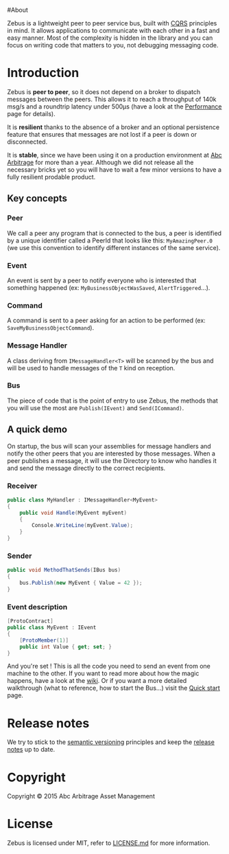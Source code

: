 #About

Zebus is a lightweight peer to peer service bus, built with [CQRS](http://martinfowler.com/bliki/CQRS.html) principles in mind. It allows applications to communicate with each other in a fast and easy manner. Most of the complexity is hidden in the library and you can focus on writing code that matters to you, not debugging messaging code.

# Introduction

Zebus is **peer to peer**, so it does not depend on a broker to dispatch messages between the peers. This allows it to reach a throughput of 140k msg/s and a roundtrip latency under 500µs (have a look at the [Performance](https://github.com/Abc-Arbitrage/Zebus/wiki/Performance) page for details).

It is **resilient** thanks to the absence of a broker and an optional persistence feature that ensures that messages are not lost if a peer is down or disconnected.

It is **stable**, since we have been using it on a production environment at [Abc Arbitrage](http://www.abc-arbitrage.com/) for more than a year. Although we did not release all the necessary bricks yet so you will have to wait a few minor versions to have a fully resilient prodable product.

## Key concepts

### Peer

We call a peer any program that is connected to the bus, a peer is identified by a unique identifier called a PeerId that looks like this: `MyAmazingPeer.0` (we use this convention to identify different instances of the same service).

### Event

An event is sent by a peer to notify everyone who is interested that something happened (ex: `MyBusinessObjectWasSaved`, `AlertTriggered`...).

### Command

A command is sent to a peer asking for an action to be performed (ex: `SaveMyBusinessObjectCommand`).

### Message Handler

A class deriving from `IMessageHandler<T>` will be scanned by the bus and will be used to handle messages of the `T` kind on reception.

### Bus

The piece of code that is the point of entry to use Zebus, the methods that you will use the most are `Publish(IEvent)` and `Send(ICommand)`.

## A quick demo

On startup, the bus will scan your assemblies for message handlers and notify the other peers that you are interested by those messages. When a peer publishes a message, it will use the Directory to know who handles it and send the message directly to the correct recipients.

### Receiver
```csharp
public class MyHandler : IMessageHandler<MyEvent>
{
    public void Handle(MyEvent myEvent)
    {
        Console.WriteLine(myEvent.Value);
    }
}
```

### Sender
```csharp
public void MethodThatSends(IBus bus)
{
    bus.Publish(new MyEvent { Value = 42 });
}
```
### Event description
```csharp
[ProtoContract]
public class MyEvent : IEvent
{
    [ProtoMember(1)]
    public int Value { get; set; }
}
```
And you're set ! This is all the code you need to send an event from one machine to the other. If you want to read more about how the magic happens, have a look at the [wiki](https://github.com/Abc-Arbitrage/Zebus/wiki). Or if you want a more detailed walkthrough (what to reference, how to start the Bus...) visit the [Quick start](https://github.com/Abc-Arbitrage/Zebus/wiki/Quick-start) page.

# Release notes
We try to stick to the [semantic versioning](http://semver.org/) principles and keep the [release notes](https://github.com/Abc-Arbitrage/Zebus/blob/master/RELEASE_NOTES.md) up to date.

# Copyright

Copyright © 2015 Abc Arbitrage Asset Management

# License

Zebus is licensed under MIT, refer to [LICENSE.md](https://github.com/Abc-Arbitrage/Zebus/blob/master/LICENSE.md) for more information.
